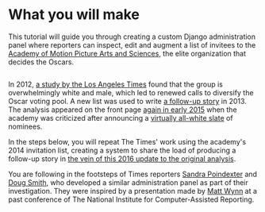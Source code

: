 # What you will make

This tutorial will guide you through creating a custom Django administration panel
where reporters can inspect, edit and augment a list of invitees to the [Academy of
Motion Picture Arts and Sciences](http://www.oscars.org/), the elite organization that decides the Oscars.

```{image} /_static/hello-admin-filter.png
```

In 2012, [a study by the Los Angeles Times](http://www.latimes.com/entertainment/movies/academy/la-et-unmasking-oscar-academy-project-html-htmlstory.html) found that the group is overwhelmingly white and male, which led to renewed calls to diversify the Oscar voting pool. A new list was used to write [a follow-up story](http://www.latimes.com/entertainment/envelope/moviesnow/la-et-mn-diversity-oscar-academy-members-20131221-story.html) in 2013. The analysis appeared on the front page [again in early 2015](http://www.latimes.com/entertainment/movies/la-et-mn-oscar-nominations-diversity-20150116-story.html#page=1) when the academy
was criticized after announcing a [virtually all-white slate](http://graphics.latimes.com/oscar-nominees-2015/) of nominees.

In the steps below, you will repeat The Times' work using the academy's 2014 invitation list,
creating a system to share the load of producing a follow-up story in [the vein of this 2016 update to the original analysis](http://graphics.latimes.com/oscars-2016-voters/).

You are following in the footsteps of Times reporters [Sandra Poindexter](http://www.latimes.com/la-bio-sandra-poindexter-staff.html) and [Doug Smith](http://www.latimes.com/la-bio-doug-smith-staff.html), who developed a similar administration panel as part of their investigation. They were inspired by a presentation made by [Matt Wynn](http://mattwynn.net/) at a past conference of The National Institute for Computer-Assisted Reporting.